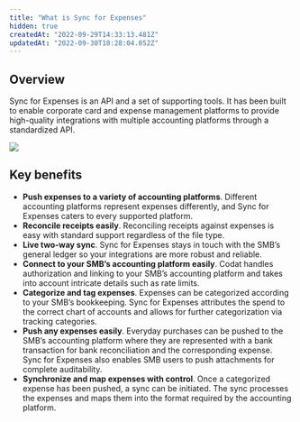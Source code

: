 ```yaml
---
title: "What is Sync for Expenses"
hidden: true
createdAt: "2022-09-29T14:33:13.481Z"
updatedAt: "2022-09-30T18:28:04.852Z"
---
```


## Overview

Sync for Expenses is an API and a set of supporting tools. It has been built to enable corporate card and expense management platforms to provide high-quality integrations with multiple accounting platforms through a standardized API.

<img src="https://files.readme.io/07dbb1c-SfE_diagram.png" />

## Key benefits

- **Push expenses to a variety of accounting platforms**. Different accounting platforms represent expenses differently, and Sync for Expenses caters to every supported platform.
- **Reconcile receipts easily**. Reconciling receipts against expenses is easy with standard support regardless of the file type.
- **Live two-way sync**. Sync for Expenses stays in touch with the SMB’s general ledger so your integrations are more robust and reliable.
- **Connect to your SMB’s accounting platform easily**. Codat handles authorization and linking to your SMB’s accounting platform and takes into account intricate details such as rate limits.
- **Categorize and tag expenses**. Expenses can be categorized according to your SMB’s bookkeeping. Sync for Expenses attributes the spend to the correct chart of accounts and allows for further categorization via tracking categories.
- **Push any expenses easily**. Everyday purchases can be pushed to the SMB’s accounting platform where they are represented with a bank transaction for bank reconciliation and the corresponding expense. Sync for Expenses also enables SMB users to push attachments for complete auditability.
- **Synchronize and map expenses with control**. Once a categorized expense has been pushed, a sync can be initiated. The sync processes the expenses and maps them into the format required by the accounting platform.
